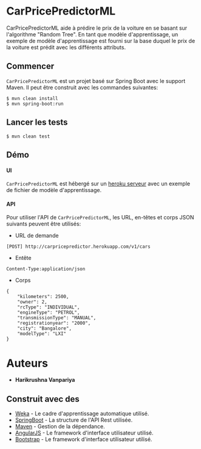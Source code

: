 # CarPricePredictorML

CarPricePredictorML aide à prédire le prix de la voiture en se basant sur l'algorithme "Random Tree". En tant que modèle d'apprentissage, un exemple de modèle d'apprentissage est fourni sur la base duquel le prix de la voiture est prédit avec les différents attributs.

## Commencer

`CarPricePredictorML`  est un projet basé sur Spring Boot avec le support Maven. Il peut être construit avec les commandes suivantes:
```
$ mvn clean install
$ mvn spring-boot:run
```

## Lancer les tests
```
$ mvn clean test
```

## Démo

#### UI
`CarPricePredictorML` est hébergé sur un [heroku serveur](https://carpricepredictor.herokuapp.com/) avec un exemple de fichier de modèle d'apprentissage.

#### API

Pour utiliser l'API de `CarPricePredictorML`, les URL, en-têtes et corps JSON suivants peuvent être utilisés:

* URL de demande
```
[POST] http://carpricepredictor.herokuapp.com/v1/cars 
```
* Entête
```
Content-Type:application/json
```
* Corps
```
{
    "kilometers": 2500,
    "owner": 2,
    "rcType": "INDIVIDUAL",
    "engineType": "PETROL",
    "transmissionType": "MANUAL",
    "registrationyear": "2000",
    "city": "Bangalore",
    "modelType": "LXI"
}
```

# Auteurs
* **Harikrushna Vanpariya** 

## Construit avec des

* [Weka](https://www.cs.waikato.ac.nz/ml/weka/) - Le cadre d'apprentissage automatique utilisé.
* [SpringBoot](https://spring.io/projects/spring-boot) - La structure de l'API Rest utilisée.
* [Maven](https://maven.apache.org/) - Gestion de la dépendance.
* [AngularJS](https://angularjs.org/) - Le framework d'interface utilisateur utilisé.
* [Bootstrap](https://getbootstrap.com/) - Le framework d'interface utilisateur utilisé.


